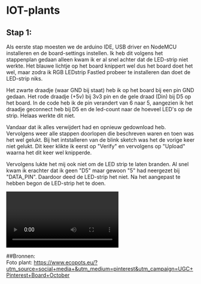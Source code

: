 # IOT-plants

## Stap 1: <br>
Als eerste stap moesten we de arduino IDE, USB driver en NodeMCU installeren en de board-settings instellen.
Ik heb dit volgens het stappenplan gedaan alleen kwam ik er al snel achter dat de LED-strip niet werkte. Het blauwe lichtje op het board knippert wel dus het board doet het wel, maar zodra ik RGB LEDstrip Fastled probeer te installeren dan doet de LED-strip niks. 

Het zwarte draadje (waar GND bij staat) heb ik op het board bij een pin GND gedaan. Het rode draadje (+5v) bij 3v3 pin en de gele draad (Din) bij D5 op het board. In de code heb ik de pin verandert van 6 naar 5, aangezien ik het draadje geconnect heb bij D5 en de led-count naar de hoeveel LED's op de strip. Helaas werkte dit niet. <br>

Vandaar dat ik alles verwijdert had en opnieuw gedownload heb. Vervolgens weer alle stappen doorlopen die beschreven waren en toen was het wel gelukt. Bij het intstalleren van de blink sketch was het de vorige keer niet gelukt. Dit keer klikte ik eerst op "Verify" en vervolgens op "Upload" waarna het dit keer wel knipperde. 

<Foto van verify knop>

Vervolgens lukte het mij ook niet om de LED strip te laten branden. Al snel kwam ik erachter dat ik geen "D5" maar gewoon "5" had neergezet bij "DATA_PIN". Daardoor deed de LED-strip het niet. Na het aangepast te hebben begon de LED-strip het te doen. 

<Video LED-strip> / <Foto 5 ipv D5>




##Bronnen: <br>
Foto plant:
https://www.ecopots.eu/?utm_source=social+media+&utm_medium=pinterest&utm_campaign=UGC+Pinterest+Board+October

